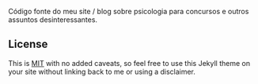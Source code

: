 Código fonte do meu site / blog sobre psicologia para concursos e outros assuntos desinteressantes.

## License

This is [MIT](LICENSE) with no added caveats, so feel free to use this Jekyll theme on your site without linking back to me or using a disclaimer.
